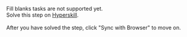 Fill blanks tasks are not supported yet. <br>Solve this step on <a href="https://hyperskill.org/learn/step/33197">Hyperskill</a>. <br><br>After you have solved the step, click "Sync with Browser"  to move on.